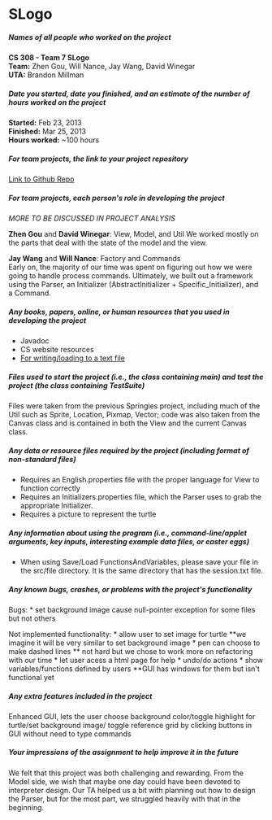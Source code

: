 # SLogo

##### Names of all people who worked on the project

**CS 308 - Team 7 SLogo**   
**Team:** Zhen Gou, Will Nance, Jay Wang, David Winegar  
**UTA:** Brandon Millman  

##### Date you started, date you finished, and an estimate of the number of hours worked on the project

**Started:** Feb 23, 2013    
**Finished:** Mar 25, 2013    
**Hours worked:** ~100 hours    

##### For team projects, the link to your project repository

[Link to Github Repo](https://github.com/jwang93/SLogo)

##### For team projects, each person's role in developing the project

*MORE TO BE DISCUSSED IN PROJECT ANALYSIS*

**Zhen Gou** and **David Winegar**: View, Model, and Util
	We worked mostly on the parts that deal with the state of the model and the view.

**Jay Wang** and **Will Nance**: Factory and Commands  
	Early on, the majority of our time was spent on figuring out how we were going to handle process commands. Ultimately, we built out a framework using the Parser, an Initializer (AbstractInitializer + Specific_Initializer), and a Command.

##### Any books, papers, online, or human resources that you used in developing the project

* Javadoc
* CS website resources
* [For writing/loading to a text file](http://www.kodejava.org/examples/591.html)

##### Files used to start the project (i.e., the class containing main) and test the project (the class containing TestSuite)

Files were taken from the previous Springies project, including much of the Util such as Sprite, Location, Pixmap, Vector; 
code was also taken from the Canvas class and is contained in both the View and the current Canvas class.

##### Any data or resource files required by the project (including format of non-standard files)
* Requires an English.properties file with the proper language for View to function correctly
* Requires an Initializers.properties file, which the Parser uses to grab the appropriate Initializer. 
* Requires a picture to represent the turtle

##### Any information about using the program (i.e., command-line/applet arguments, key inputs, interesting example data files, or easter eggs)
* When using Save/Load FunctionsAndVariables, please save your file in the src/file directory. It is the same directory that has the session.txt file. 

##### Any known bugs, crashes, or problems with the project's functionality
Bugs:
     * set background image cause null-pointer exception for some files but not others
     
Not implemented functionality:
     * allow user to set image for turtle **we imagine it will be very similar to set background image
     * pen can choose to make dashed lines ** not hard but we chose to work more on refactoring with our time
     * let user acess a html page for help
     * undo/do actions
     * show variables/functions defined by users **GUI has windows for them but isn't functional yet
    

##### Any extra features included in the project
   Enhanced GUI, lets the user choose background color/toggle highlight for turtle/set background image/ toggle reference grid by clicking buttons in GUI without need
   to type commands

##### Your impressions of the assignment to help improve it in the future

We felt that this project was both challenging and rewarding. From the Model side, we wish that maybe one day could have been devoted to interpreter design. Our TA helped us a bit with planning out how to design the Parser, but for the most part, we struggled heavily with that in the beginning.
